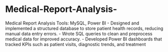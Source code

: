 # Medical-Report-Analysis-
Medical Report Analysis Tools: MySQL, Power BI - Designed and implemented a structured database to store patient health records, reducing manual data entry errors. - Wrote SQL queries to clean and preprocess medical data for improved accuracy. - Developed Power BI dashboards that tracked KPIs such as patient visits, diagnostic trends, and treatment
